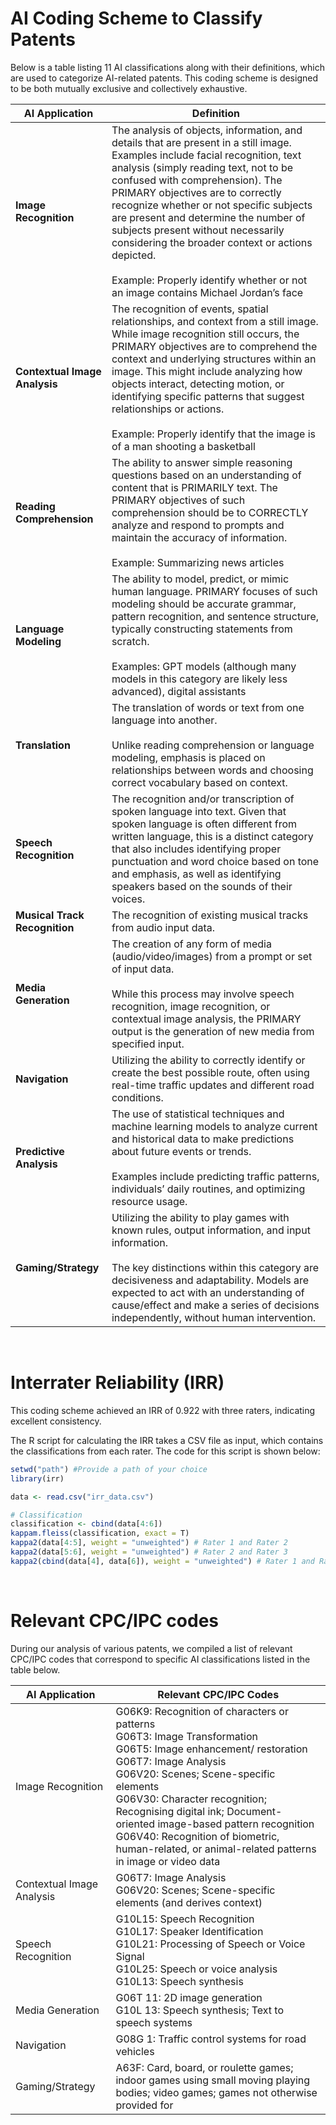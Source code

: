 # AI Coding Scheme to Classify Patents

Below is a table listing 11 AI classifications along with their definitions, which are used to categorize AI-related patents. This coding scheme is designed to be both mutually exclusive and collectively exhaustive. 

| AI Application | Definition | 
| --- | --- |
| **Image Recognition** | The analysis of objects, information, and details that are present in a still image. Examples include facial recognition, text analysis (simply reading text, not to be confused with comprehension). The PRIMARY objectives are to correctly recognize whether or not specific subjects are present and determine the number of subjects present without necessarily considering the broader context or actions depicted.<br><br>Example: Properly identify whether or not an image contains Michael Jordan’s face |
| **Contextual Image Analysis** | The recognition of events, spatial relationships, and context from a still image. While image recognition still occurs, the PRIMARY objectives are to comprehend the context and underlying structures within an image. This might include analyzing how objects interact, detecting motion, or identifying specific patterns that suggest relationships or actions.<br><br>Example: Properly identify that the image is of a man shooting a basketball |
| **Reading Comprehension** | The ability to answer simple reasoning questions based on an understanding of content that is PRIMARILY text. The PRIMARY objectives of such comprehension should be to CORRECTLY analyze and respond to prompts and maintain the accuracy of information.<br><br>Example: Summarizing news articles |
| **Language Modeling** | The ability to model, predict, or mimic human language. PRIMARY focuses of such modeling should be accurate grammar, pattern recognition, and sentence structure, typically constructing statements from scratch.<br><br>Examples: GPT models (although many models in this category are likely less advanced), digital assistants |
| **Translation** | The translation of words or text from one language into another.<br><br>Unlike reading comprehension or language modeling, emphasis is placed on relationships between words and choosing correct vocabulary based on context. |
| **Speech Recognition** | The recognition and/or transcription of spoken language into text. Given that spoken language is often different from written language, this is a distinct category that also includes identifying proper punctuation and word choice based on tone and emphasis, as well as identifying speakers based on the sounds of their voices. |
| **Musical Track Recognition** | The recognition of existing musical tracks from audio input data. |
| **Media Generation** | The creation of any form of media (audio/video/images) from a prompt or set of input data.<br><br>While this process may involve speech recognition, image recognition, or contextual image analysis, the PRIMARY output is the generation of new media from specified input. |
| **Navigation** | Utilizing the ability to correctly identify or create the best possible route, often using real-time traffic updates and different road conditions. |
| **Predictive Analysis** | The use of statistical techniques and machine learning models to analyze current and historical data to make predictions about future events or trends.<br><br>Examples include predicting traffic patterns, individuals’ daily routines, and optimizing resource usage. |
| **Gaming/Strategy** | Utilizing the ability to play games with known rules, output information, and input information.<br><br>The key distinctions within this category are decisiveness and adaptability. Models are expected to act with an understanding of cause/effect and make a series of decisions independently, without human intervention. |

<br>

# Interrater Reliability (IRR)

This coding scheme achieved an IRR of 0.922 with three raters, indicating excellent consistency. 

The R script for calculating the IRR takes a CSV file as input, which contains the classifications from each rater. The code for this script is shown below: 
``` R
setwd("path") #Provide a path of your choice
library(irr)

data <- read.csv("irr_data.csv")

# Classification
classification <- cbind(data[4:6])
kappam.fleiss(classification, exact = T)
kappa2(data[4:5], weight = "unweighted") # Rater 1 and Rater 2
kappa2(data[5:6], weight = "unweighted") # Rater 2 and Rater 3
kappa2(cbind(data[4], data[6]), weight = "unweighted") # Rater 1 and Rater 3

```
<br>

# Relevant CPC/IPC codes
During our analysis of various patents, we compiled a list of relevant CPC/IPC codes that correspond to specific AI classifications listed in the table below.

| AI Application | Relevant CPC/IPC Codes |
| --- | --- |
| Image Recognition | G06K9: Recognition of characters or patterns<br>G06T3: Image Transformation<br>G06T5: Image enhancement/ restoration<br>G06T7: Image Analysis<br>G06V20: Scenes; Scene-specific elements<br>G06V30: Character recognition; Recognising digital ink; Document-oriented image-based pattern recognition<br>G06V40: Recognition of biometric, human-related, or animal-related patterns in image or video data |
| Contextual Image Analysis | G06T7: Image Analysis<br>G06V20: Scenes; Scene-specific elements (and derives context) |
| Speech Recognition | G10L15: Speech Recognition<br>G10L17: Speaker Identification<br>G10L21: Processing of Speech or Voice Signal<br>G10L25: Speech or voice analysis<br>G10L13: Speech synthesis |
| Media Generation | G06T 11: 2D image generation<br>G10L 13: Speech synthesis; Text to speech systems |
| Navigation | G08G 1: Traffic control systems for road vehicles |
| Gaming/Strategy | A63F: Card, board, or roulette games; indoor games using small moving playing bodies; video games; games not otherwise provided for |




